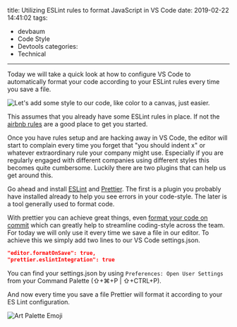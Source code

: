 title: Utilizing ESLint rules to format JavaScript in VS Code
date: 2019-02-22 14:41:02
tags:

- devbaum
- Code Style
- Devtools
  categories:
- Technical

---

Today we will take a quick look at how to configure VS Code to automatically format your code according to your ESLint rules every time you save a file.

![Let's add some style to our code, like color to a canvas, just easier.](https://storage.googleapis.com/hoverbaum-blog-assets/teaser-images/code-style-like-colors.jpeg)

<!-- more -->

This assumes that you already have some ESLint rules in place. If not the [airbnb rules](https://github.com/airbnb/javascript) are a good place to get you started.

Once you have rules setup and are hacking away in VS Code, the editor will start to complain every time you forget that "you should indent x" or whatever extraordinary rule your company might use. Especially if you are regularly engaged with different companies using different styles this becomes quite cumbersome. Luckily there are two plugins that can help us get around this.

Go ahead and install [ESLint](https://marketplace.visualstudio.com/items?itemName=dbaeumer.vscode-eslint) and [Prettier](https://marketplace.visualstudio.com/items?itemName=dbaeumer.vscode-eslint). The first is a plugin you probably have installed already to help you see errors in your code-style. The later is a tool generally used to format code.

With prettier you can achieve great things, even [format your code on commit](https://prettier.io/docs/en/precommit.html) which can greatly help to streamline coding-style across the team. For today we will only use it every time we save a file in our editor. To achieve this we simply add two lines to our VS Code settings.json.

```json
"editor.formatOnSave": true,
"prettier.eslintIntegration": true
```

You can find your settings.json by using `Preferences: Open User Settings` from your Command Palette (⇧+⌘+P | ⇧+CTRL+P).

And now every time you save a file Prettier will format it according to your ES Lint configuration.

![Art Palette Emoji](https://storage.googleapis.com/hoverbaum-blog-assets/emojies/emoji-artist-palette.png)
